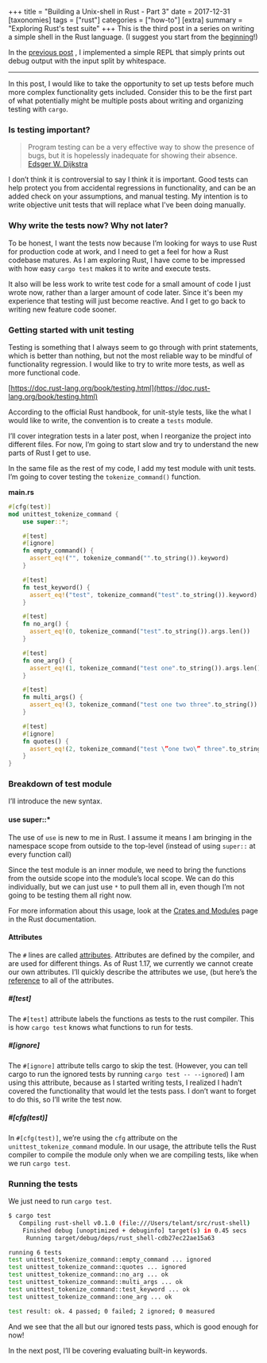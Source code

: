 +++
title = "Building a Unix-shell in Rust - Part 3"
date = 2017-12-31
[taxonomies]
tags = ["rust"]
categories = ["how-to"]
[extra]
summary = "Exploring Rust's test suite"
+++
This is the third post in a series on writing a simple shell in the Rust language. (I suggest you start from the [beginning](@/blog/2017-11-05-building-a-unix-shell-in-rust-part-1.md)!) 

In the [previous post](@/blog/2017-11-26-building-a-unix-shell-in-rust-part-2.md) , I implemented a simple REPL that simply prints out debug output with the input split by whitespace.

---
In this post, I would like to take the opportunity to set up tests before much more complex functionality gets included. Consider this to be the first part of what potentially might be multiple posts about writing and organizing testing with `cargo`.
### Is testing important?

> Program testing can be a very effective way to show the presence of bugs, but it is hopelessly inadequate for showing their absence. 
> [Edsger W. Dijkstra](https://en.wikiquote.org/wiki/Edsger_W._Dijkstra)

I don’t think it is controversial to say I think it is important. Good tests can help protect you from accidental regressions in functionality, and can be an added check on your assumptions, and manual testing. My intention is to write objective unit tests that will replace what I've been doing manually. 

### Why write the tests now? Why not later?
To be honest, I want the tests now because I’m looking for ways to use Rust for production code at work, and I need to get a feel for how a Rust codebase matures. As I am exploring Rust, I have come to be impressed with how easy `cargo test` makes it to write and execute tests.

It also will be less work to write test code for a small amount of code I just wrote now, rather than a larger amount of code later. Since it's been my experience that testing will just become reactive. And I get to go back to writing new feature code sooner.

### Getting started with unit testing
Testing is something that I always seem to go through with print statements, which is better than nothing, but not the most reliable way to be mindful of functionality regression. I would like to try to write more tests, as well as more functional code.

[https://doc.rust-lang.org/book/testing.html](https://doc.rust-lang.org/book/testing.html)

According to the official Rust handbook, for unit-style tests, like the what I would like to write, the convention is to create a `tests` module.

I’ll cover integration tests in a later post, when I reorganize the project into different files. For now, I’m going to start slow and try to understand the new parts of Rust I get to use.

In the same file as the rest of my code, I add my test module with unit tests. I’m going to cover testing the `tokenize_command()` function.

**main.rs**
```rust
#[cfg(test)]
mod unittest_tokenize_command {
    use super::*;

    #[test]
    #[ignore]
    fn empty_command() {
      assert_eq!("", tokenize_command("".to_string()).keyword)
    }

    #[test]
    fn test_keyword() {
      assert_eq!("test", tokenize_command("test".to_string()).keyword)
    }

    #[test]
    fn no_arg() {
      assert_eq!(0, tokenize_command("test".to_string()).args.len())
    }

    #[test]
    fn one_arg() {
      assert_eq!(1, tokenize_command("test one".to_string()).args.len())
    }

    #[test]
    fn multi_args() {
      assert_eq!(3, tokenize_command("test one two three".to_string()).args.len())
    }

    #[test]
    #[ignore]
    fn quotes() {
      assert_eq!(2, tokenize_command("test \”one two\” three".to_string()).args.len())
    }
}
```

### Breakdown of test module

I’ll introduce the new syntax.

#### use super::*
The use of `use` is new to me in Rust. I assume it means I am bringing in the namespace scope from outside to the top-level (instead of using `super::` at every function call) 

Since the test module is an inner module, we need to bring the functions from the outside scope into the module’s local scope. We can do this individually, but we can just use `*` to pull them all in, even though I’m not going to be testing them all right now.

For more information about this usage, look at the [Crates and Modules](https://doc.rust-lang.org/book/crates-and-modules.html#re-exporting-with-pub-use) page in the Rust documentation.

#### Attributes
The `#` lines are called [attributes](https://doc.rust-lang.org/book/attributes.html). Attributes are defined by the compiler, and are used for different things. As of Rust 1.17, we currently we cannot create our own attributes. I’ll quickly describe the attributes we use, (but here’s the [reference](https://doc.rust-lang.org/reference/attributes.html) to all of the attributes.

##### #[test]
The `#[test]` attribute labels the functions as tests to the rust compiler. This is how `cargo test` knows what functions to run for tests.

##### #[ignore]
The `#[ignore]` attribute tells cargo to skip the test. (However, you can tell cargo to run the ignored tests by running `cargo test -- --ignored`) I am using this attribute, because as I started writing tests, I realized I hadn’t covered the functionality that would let the tests pass. I don’t want to forget to do this, so I’ll write the test now.

##### #[cfg(test)]
In `#[cfg(test)]`, we’re using the `cfg` attribute on the `unittest_tokenize_command` module. In our usage, the attribute tells the Rust compiler to compile the module only when we are compiling tests, like when we run `cargo test`.

### Running the tests
We just need to run `cargo test`.

```sh
$ cargo test
   Compiling rust-shell v0.1.0 (file:///Users/telant/src/rust-shell)
    Finished debug [unoptimized + debuginfo] target(s) in 0.45 secs
     Running target/debug/deps/rust_shell-cdb27ec22ae15a63

running 6 tests
test unittest_tokenize_command::empty_command ... ignored
test unittest_tokenize_command::quotes ... ignored
test unittest_tokenize_command::no_arg ... ok
test unittest_tokenize_command::multi_args ... ok
test unittest_tokenize_command::test_keyword ... ok
test unittest_tokenize_command::one_arg ... ok

test result: ok. 4 passed; 0 failed; 2 ignored; 0 measured
```

And we see that the all but our ignored tests pass, which is good enough for now!

In the next post, I’ll be covering evaluating built-in keywords.
